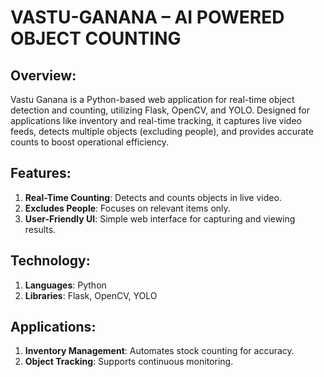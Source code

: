 # VASTU-GANANA – AI POWERED OBJECT COUNTING

## Overview:
Vastu Ganana is a Python-based web application for real-time object detection and counting, utilizing Flask, OpenCV, and YOLO. Designed for applications like inventory and real-time tracking, it captures live video feeds, detects multiple objects (excluding people), and provides accurate counts to boost operational efficiency.

## Features:
1. **Real-Time Counting**: Detects and counts objects in live video.
2. **Excludes People**: Focuses on relevant items only.
3. **User-Friendly UI**: Simple web interface for capturing and viewing results.

## Technology:
1. **Languages**: Python
2. **Libraries**: Flask, OpenCV, YOLO

## Applications:
1. **Inventory Management**: Automates stock counting for accuracy.
2. **Object Tracking**: Supports continuous monitoring.
